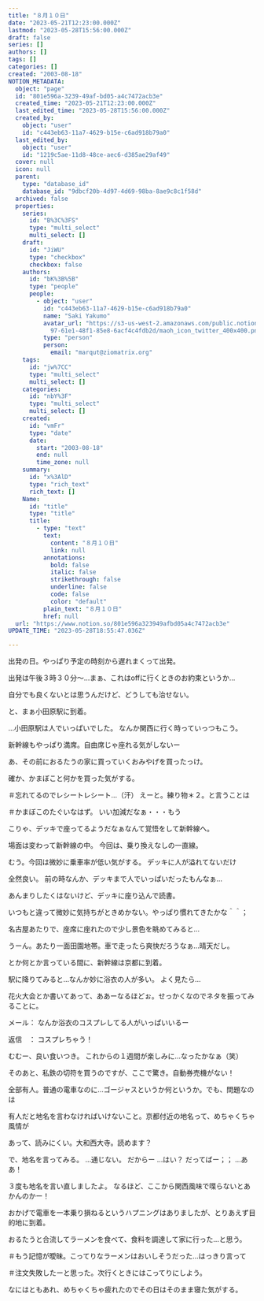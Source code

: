 ```yaml
---
title: "８月１０日"
date: "2023-05-21T12:23:00.000Z"
lastmod: "2023-05-28T15:56:00.000Z"
draft: false
series: []
authors: []
tags: []
categories: []
created: "2003-08-18"
NOTION_METADATA:
  object: "page"
  id: "801e596a-3239-49af-bd05-a4c7472acb3e"
  created_time: "2023-05-21T12:23:00.000Z"
  last_edited_time: "2023-05-28T15:56:00.000Z"
  created_by:
    object: "user"
    id: "c443eb63-11a7-4629-b15e-c6ad918b79a0"
  last_edited_by:
    object: "user"
    id: "1219c5ae-11d8-48ce-aec6-d385ae29af49"
  cover: null
  icon: null
  parent:
    type: "database_id"
    database_id: "9dbcf20b-4d97-4d69-98ba-8ae9c8c1f58d"
  archived: false
  properties:
    series:
      id: "B%3C%3FS"
      type: "multi_select"
      multi_select: []
    draft:
      id: "JiWU"
      type: "checkbox"
      checkbox: false
    authors:
      id: "bK%3B%5B"
      type: "people"
      people:
        - object: "user"
          id: "c443eb63-11a7-4629-b15e-c6ad918b79a0"
          name: "Saki Yakumo"
          avatar_url: "https://s3-us-west-2.amazonaws.com/public.notion-static.com/3ad1c4\
            97-61e1-48f1-85e8-6acf4c4fdb2d/maoh_icon_twitter_400x400.png"
          type: "person"
          person:
            email: "marqut@ziomatrix.org"
    tags:
      id: "jw%7CC"
      type: "multi_select"
      multi_select: []
    categories:
      id: "nbY%3F"
      type: "multi_select"
      multi_select: []
    created:
      id: "vmFr"
      type: "date"
      date:
        start: "2003-08-18"
        end: null
        time_zone: null
    summary:
      id: "x%3AlD"
      type: "rich_text"
      rich_text: []
    Name:
      id: "title"
      type: "title"
      title:
        - type: "text"
          text:
            content: "８月１０日"
            link: null
          annotations:
            bold: false
            italic: false
            strikethrough: false
            underline: false
            code: false
            color: "default"
          plain_text: "８月１０日"
          href: null
  url: "https://www.notion.so/801e596a323949afbd05a4c7472acb3e"
UPDATE_TIME: "2023-05-28T18:55:47.036Z"

---
```

<link rel="stylesheet" href="https://cdn.jsdelivr.net/npm/katex@0.16.2/dist/katex.min.css" integrity="sha384-bYdxxUwYipFNohQlHt0bjN/LCpueqWz13HufFEV1SUatKs1cm4L6fFgCi1jT643X" crossorigin="anonymous">


出発の日。やっぱり予定の時刻から遅れまくって出発。


出発は午後３時３０分～…まぁ、これはoffに行くときのお約束というか…


自分でも良くないとは思うんだけど、どうしても治せない。


と、まぁ小田原駅に到着。


…小田原駅は人でいっぱいでした。 なんか関西に行く時っていっつもこう。


新幹線もやっぱり満席。自由席じゃ座れる気がしないー


あ、その前におるたうの家に買っていくおみやげを買ったっけ。


確か、かまぼこと何かを買った気がする。


＃忘れてるのでレシートレシート…（汗） えーと。練り物＊２。と言うことは


＃かまぼこのたぐいなはず。 いい加減だなぁ・・・もう


こりゃ、デッキで座ってるようだなぁなんて覚悟をして新幹線へ。


場面は変わって新幹線の中。 今回は、乗り換えなしの一直線。


むう。今回は微妙に乗車率が低い気がする。 デッキに人が溢れてないだけ


全然良い。 前の時なんか、デッキまで人でいっぱいだったもんなぁ…


あんまりしたくはないけど、デッキに座り込んで読書。


いつもと違って微妙に気持ちがときめかない。やっぱり慣れてきたかな＾＾；


名古屋あたりで、座席に座れたので少し景色を眺めてみると…


うーん。あたり一面田園地帯。車で走ったら爽快だろうなぁ…晴天だし。


とか何とか言っている間に、新幹線は京都に到着。


駅に降りてみると…なんか妙に浴衣の人が多い。 よく見たら…


花火大会とか書いてあって、ああーなるほどぉ。せっかくなのでネタを振ってみることに。


メール： なんか浴衣のコスプレしてる人がいっぱいいるー


返信　： コスプレちゃう！


むむー、良い食いつき。 これからの１週間が楽しみに…なったかなぁ（笑）


そのあと、私鉄の切符を買うのですが、ここで驚き。自動券売機がない！


全部有人。普通の電車なのに…ゴージャスというか何というか。でも、問題なのは


有人だと地名を言わなければいけないこと。京都付近の地名って、めちゃくちゃ風情が


あって、読みにくい。大和西大寺。読めます？


で、地名を言ってみる。 …通じない。 だからー …はい？ だってばー；； …ああ！


３度も地名を言い直しましたよ。 なるほど、ここから関西風味で喋らないとあかんのかー！


おかげで電車を一本乗り損ねるというハプニングはありましたが、とりあえず目的地に到着。


おるたうと合流してラーメンを食べて、食料を調達して家に行った…と思う。


＃もう記憶が曖昧。こってりなラーメンはおいしそうだった…はっきり言って


＃注文失敗したーと思った。次行くときにはこってりにしよう。


なにはともあれ、めちゃくちゃ疲れたのでその日はそのまま寝た気がする。

